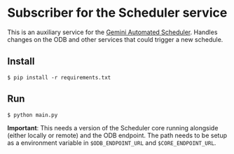 # Subscriber for the Scheduler service

This is an auxiliary service for the [Gemini Automated Scheduler]().
Handles changes on the ODB and other services that could trigger a new schedule.


## Install 

```shell
$ pip install -r requirements.txt
```

## Run
```shell
$ python main.py
```

__Important__: This needs a version of the Scheduler core running alongside (either locally or remote) and the ODB endpoint. The path needs to be setup as a environment variable in `$ODB_ENDPOINT_URL` and `$CORE_ENDPOINT_URL`.
